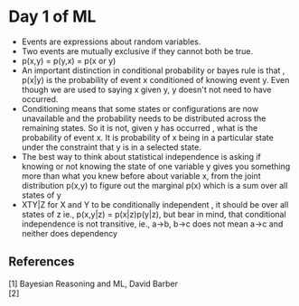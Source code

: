 # Day 1 of ML 


* Events are expressions about random variables. 
* Two events are mutually exclusive if they cannot both be true. 
* p(x,y) = p(y,x) = p(x or y)
* An important distinction in conditional probability or bayes rule is that , p(x|y) is the probability of event x conditioned of knowing event y. Even though we are used to saying x given y, y doesn't not need to have occurred.
* Conditioning means that some states or configurations are now unavailable and the probability needs to be distributed across the remaining states. So it is not, given y has occurred , what is the probability of event  x. It is probability of x being in a particular state under the constraint that y is in a selected state.
* The best way to think about statistical independence is asking if knowing or not knowing the state of one variable y gives you something more than what you knew before about variable x, from the joint distribution p(x,y) to figure out the marginal p(x) which is a sum over all states of y
* XTY|Z for X and Y to be conditionally independent , it should be over all states of z ie., p(x,y|z) = p(x|z)p(y|z), but bear in mind, that conditional independence is not transitive, ie., a->b, b->c does not mean a->c and neither does dependency













**References**
------------
[1] Bayesian Reasoning and ML, David Barber  
[2] 